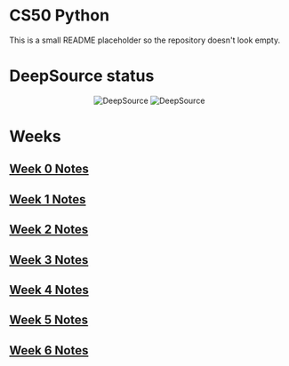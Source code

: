 # CS50 Python

This is a small README placeholder so the repository doesn't look empty.

# DeepSource status

<div align="center">
  <img alt="DeepSource" title="DeepSource" src="https://app.deepsource.com/gh/m0r4a/CS50-python.svg/?label=resolved+issues&show_trend=true&token=8XBkjzkF5Q2ick2dnj9Wio9F"/>
  <img alt="DeepSource" title="DeepSource" src="https://app.deepsource.com/gh/m0r4a/CS50-python.svg/?label=active+issues&show_trend=true&token=8XBkjzkF5Q2ick2dnj9Wio9F"/>
</div>

# Weeks

## [Week 0 Notes](https://github.com/m0r4a/CS50-python/blob/main/0.%20Functions%2C%20Variables/README.md)

## [Week 1 Notes](https://github.com/m0r4a/CS50-python/blob/main/1.%20Conditionals/README.md)

## [Week 2 Notes](https://github.com/m0r4a/CS50-python/blob/main/2.%20Loops/README.md)

## [Week 3 Notes](https://github.com/m0r4a/CS50-python/blob/main/3.%20Exceptions/README.md)

## [Week 4 Notes](https://github.com/m0r4a/CS50-python/blob/main/4.%20Libraries/README.md)

## [Week 5 Notes](https://github.com/m0r4a/CS50-python/blob/main/5.%20Unit%20Tests/README.md)

## [Week 6 Notes](https://github.com/m0r4a/CS50-python/blob/main/6.%20File%20I-O/README.md)
